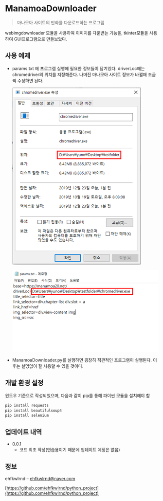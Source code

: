 # ManamoaDownloader
> 마나모아 사이트의 만화를 다운로드하는 프로그램

webimgdownloader 모듈을 사용하여 이미지를 다운받는 기능을, tkinter모듈을 사용하여 GUI프로그램으로 만들보았다.

## 사용 예제

* params.txt 에 프로그램 실행에 필요한 정보들이 담겨있다. driverLoc에는 chromedriver의 위치를 지정해준다. 나머진 마나모아 사이트 정보가 바뀔때 조금씩 수정하면 된다.

  ![img01][img01]

  ![img02][img02]

* ManamoaDownloader.py를 실행하면 굉장히 직관적인 프로그램이 실행된다. 이후는 설명없이 잘 사용할 수 있을 것이다.

## 개발 환경 설정

윈도우 기준으로 작성되었으며, 다음과 같이 pip를 통해 파이썬 모듈을 설치해야 함

```sh
pip install requests
pip install beautifulsoup4
pip install selenium
```

## 업데이트 내역

* 0.0.1
    * 코드 최초 작성(연습용이기 때문에 업데이트 예정은 없음)

## 정보

ehfkwlrnd – ehfkwlrnd@naver.com

[https://github.com/ehfkwlrnd/python_project](https://github.com/ehfkwlrnd/python_project)



<!-- Markdown link & img dfn's -->

[img01]: ./img/01.png
[img02]: ./img/02.png

